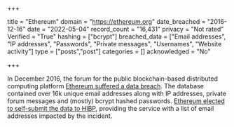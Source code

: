 +++

title = "Ethereum"
domain = "https://ethereum.org"
date_breached = "2016-12-16"
date = "2022-05-04"
record_count = "16,431"
privacy = "Not rated"
Verified = "True"
hashing = ["bcrypt"]
breached_data = ["Email addresses", "IP addresses", "Passwords", "Private messages", "Usernames", "Website activity"]
type = ["posts","post"]
categories = []
acknowledged = "No"


+++


In December 2016, the forum for the public blockchain-based distributed computing platform <a href="https://blog.ethereum.org/2016/12/19/security-alert-12192016-ethereum-org-forums-database-compromised/" target="_blank" rel="noopener">Ethereum suffered a data breach</a>. The database contained over 16k unique email addresses along with IP addresses, private forum messages and (mostly) bcrypt hashed passwords. <a href="https://www.troyhunt.com/the-ethereum-forum-was-hacked-and-theyve-voluntarily-submitted-the-data-to-have-i-been-pwned" target="_blank" rel="noopener">Ethereum elected to self-submit the data to HIBP</a>, providing the service with a list of email addresses impacted by the incident.

